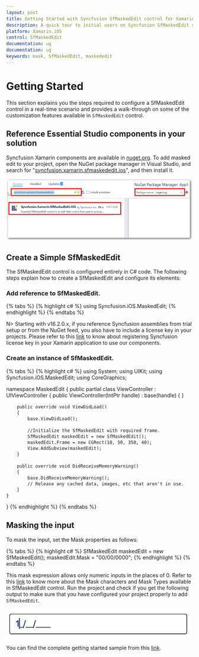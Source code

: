 ```yaml
---
layout: post
title: Getting Started with Syncfusion SfMaskedEdit control for Xamarin.iOS 
description: A quick tour to initial users on Syncfusion SfMaskedEdit control for Xamarin.iOS platform
platform: Xamarin.iOS
control: SfMaskedEdit
documentation: ug
documentation: ug 
keywords: mask, SfMaskedEdit, maskededit
---
```


# Getting Started

This section explains you the steps required to configure a SfMaskedEdit control in a real-time scenario and provides a walk-through on some of the customization features available in `SfMaskedEdit` control.

## Reference Essential Studio components in your solution

Syncfusion Xamarin components are available in [nuget.org](https://www.nuget.org/). To add masked edit to your project, open the NuGet package manager in Visual Studio, and search for "[syncfusion.xamarin.sfmaskededit.ios](https://www.nuget.org/packages/Syncfusion.Xamarin.SfMaskedEdit.IOS)", and then install it. 

![](SfMaskedEditImages/nuget.png)


## Create a Simple SfMaskedEdit

The SfMaskedEdit control is configured entirely in C# code. The following steps explain how to create a SfMaskedEdit and configure its elements:

### Add reference to SfMaskedEdit.

{% tabs %}
{% highlight c# %}
using Syncfusion.iOS.MaskedEdit;
{% endhighlight %}
{% endtabs %}

N> Starting with v16.2.0.x, if you reference Syncfusion assemblies from trial setup or from the NuGet feed, you also have to include a license key in your projects. Please refer to this [link](https://help.syncfusion.com/common/essential-studio/licensing/license-key) to know about registering Syncfusion license key in your Xamarin application to use our components.
### Create an instance of SfMaskedEdit.

{% tabs %}
{% highlight c# %}
using System;
using UIKit;
using Syncfusion.iOS.MaskedEdit;
using CoreGraphics;

namespace MaskedEdit
{
    public partial class ViewController : UIViewController
    {
        public ViewController(IntPtr handle) : base(handle)
        {
        }

        public override void ViewDidLoad()
        {
            base.ViewDidLoad();

            //Initialize the SfMaskedEdit with required frame.
            SfMaskedEdit maskedEdit = new SfMaskedEdit();
            maskedEdit.Frame = new CGRect(10, 50, 350, 40); 
            View.AddSubview(maskedEdit);
        }

        public override void DidReceiveMemoryWarning()
        {
            base.DidReceiveMemoryWarning();
            // Release any cached data, images, etc that aren't in use.
        }
    }
}
{% endhighlight %}
{% endtabs %}

## Masking the input

To mask the input, set the Mask properties as follows:

{% tabs %}
{% highlight c# %}
SfMaskedEdit maskedEdit = new SfMaskedEdit();
maskedEdit.Mask = "00/00/0000";
{% endhighlight %}
{% endtabs %}

This mask expression allows only numeric inputs in the places of 0.
Refer to this [link](MaskType) to know more about the Mask characters and Mask Types available in SfMaskedEdit control.
Run the project and check if you get the following output to make sure that you have configured your project properly to add `SfMaskedEdit`.

![](SfMaskedEditImages/maskinginput.png)

You can find the complete getting started sample from this [link](http://files2.syncfusion.com/Xamarin.iOS/Samples/MaskedEdit_GettingStarted.zip).
